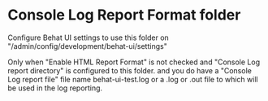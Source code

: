 # Console Log Report Format folder

Configure Behat UI settings to use this folder on
"/admin/config/development/behat-ui/settings"

Only when "Enable HTML Report Format" is not checked
and "Console Log report directory" is configured to this folder.
and you do have a "Console Log report file" file name behat-ui-test.log
or a .log or .out file to which will be used in the log reporting.
